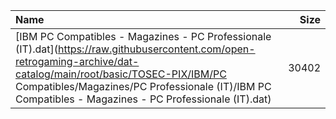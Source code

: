 |Name|Size|
|:---|---:|
|[IBM PC Compatibles - Magazines - PC Professionale (IT).dat](https://raw.githubusercontent.com/open-retrogaming-archive/dat-catalog/main/root/basic/TOSEC-PIX/IBM/PC Compatibles/Magazines/PC Professionale (IT)/IBM PC Compatibles - Magazines - PC Professionale (IT).dat)|30402|
